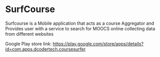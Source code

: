 # SurfCourse
Surfcourse is a Mobile application that acts as a course Aggregator and Provides user with a service to search for MOOCS online collecting data from different websites


Google Play store link:
https://play.google.com/store/apps/details?id=com.apps.dcodertech.coursesurfer
